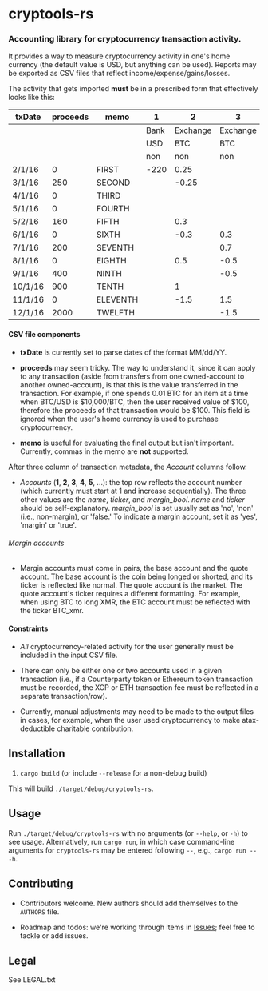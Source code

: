 # cryptools-rs

### Accounting library for cryptocurrency transaction activity.

It provides a way to measure cryptocurrency activity in one's home currency (the default value is USD, but anything can be used).
Reports may be exported as CSV files that reflect income/expense/gains/losses.

The activity that gets imported **must** be in a prescribed form that effectively looks like this:


|txDate |proceeds|memo    |1     |2       |3       |4       |5           |
|-------|--------|--------|------|--------|--------|--------|------------|
|       |        |        |Bank  |Exchange|Exchange|Exchange|Simplewallet|
|       |        |        |USD   |BTC     |BTC     |XMR     |XMR         |
|       |        |        |non   |non     |non     |non     |non         |
|2/1/16 |0       |FIRST   |-220  |0.25    |        |        |            |
|3/1/16 |250     |SECOND  |      |-0.25   |        |180     |            |
|4/1/16 |0       |THIRD   |      |        |        |-90     |90          |
|5/1/16 |0       |FOURTH  |      |        |        |90      |-90         |
|5/2/16 |160     |FIFTH   |      |0.3     |        |-90     |            |
|6/1/16 |0       |SIXTH   |      |-0.3    |0.3     |        |            |
|7/1/16 |200     |SEVENTH |      |        |0.7     |-90     |            |
|8/1/16 |0       |EIGHTH  |      |0.5     |-0.5    |        |            |
|9/1/16 |400     |NINTH   |      |        |-0.5    |200     |            |
|10/1/16|900     |TENTH   |      |1       |        |-200    |            |
|11/1/16|0       |ELEVENTH|      |-1.5    |1.5     |        |            |
|12/1/16|2000    |TWELFTH |      |        |-1.5    |400     |            |


#### CSV file components

* **txDate** is currently set to parse dates of the format MM/dd/YY.

* **proceeds** may seem tricky.
The way to understand it, since it can apply to any transaction (aside from transfers from one owned-account to another owned-account), is that this is the value transferred in the transaction.
For example, if one spends 0.01 BTC for an item at a time when BTC/USD is $10,000/BTC, then the user received value of $100, therefore the proceeds of that transaction would be $100.
This field is ignored when the user's home currency is used to purchase cryptocurrency.

* **memo** is useful for evaluating the final output but isn't important.
Currently, commas in the memo are **not** supported.

After three column of transaction metadata, the *Account* columns follow.

* *Accounts* (**1**, **2**, **3**, **4**, **5**, ...): the top row reflects the account number (which currently must start at 1 and increase sequentially).
The three other values are the *name*, *ticker*, and *margin_bool*.
*name* and *ticker* should be self-explanatory.
*margin_bool* is set usually set as 'no', 'non' (i.e., non-margin), or 'false.'
To indicate a margin account, set it as 'yes', 'margin' or 'true'.

###### Margin accounts

* Margin accounts must come in pairs, the base account and the quote account.
The base account is the coin being longed or shorted, and its ticker is reflected like normal.
The quote account is the market.
The quote account's ticker requires a different formatting.
For example, when using BTC to long XMR, the BTC account must be reflected with the ticker BTC_xmr.

#### Constraints

* *All* cryptocurrency-related activity for the user generally must be included in the input CSV file.

* There can only be either one or two accounts used in a given transaction (i.e., if a Counterparty token or Ethereum token transaction must be recorded, the XCP or ETH transaction fee must be reflected in a separate transaction/row).

* Currently, manual adjustments may need to be made to the output files in cases, for example, when the user used cryptocurrency to make atax-deductible charitable contribution.

## Installation

1. `cargo build` (or include `--release` for a non-debug build)

This will build `./target/debug/cryptools-rs`.

## Usage

Run `./target/debug/cryptools-rs` with no arguments (or `--help`, or `-h`) to see usage.
Alternatively, run `cargo run`, in which case command-line arguments for `cryptools-rs` may be entered following `--`, e.g., `cargo run -- -h`.

## Contributing

* Contributors welcome. New authors should add themselves to the `AUTHORS` file.

* Roadmap and todos: we're working through items in [Issues](https://github.com/scoobybejesus/cryptools-rs/issues); feel free to tackle or add issues.

## Legal

See LEGAL.txt
